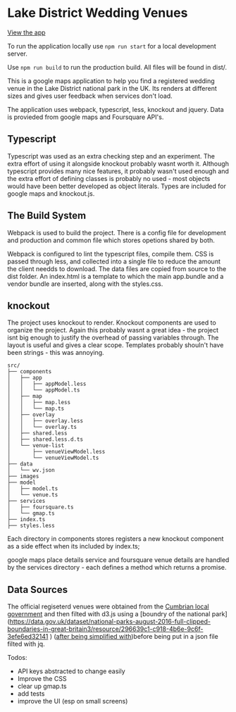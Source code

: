 # Lake District Wedding Venues

[View the app](https://hexaglot.github.io/lakedistrict/dist/)

To run the application locally use ```npm run start``` for a local development server.

Use ```npm run build``` to run the production build. All files will be found in dist/.

This is a google maps application to help you find a registered wedding venue in
the Lake District national park in the UK. Its renders at different sizes and gives user feedback when services don't load.

The application uses webpack, typescript, less, knockout and jquery.
Data is provieded from google maps and Foursquare API's.

## Typescript

Typescript was used as an extra checking step and an experiment. The extra
effort of using it alongside knockout probably wasnt worth it. Although
typescript provides many nice features, it probably wasn't used enough and the
extra effort of defining classes is probably no used - most objects would have
been better developed as object literals. Types are included for google maps and
knockout.js.

## The Build System

Webpack is used to build the project. There is a config file for development and
production and common file which stores opetions shared by both.

Webpack is configured to lint the typescript files, compile them. CSS is passed
through less, and collected into a single file to reduce the amount the client
needds to download. The data files are copied from source to the dist folder. An
index.html is a template to which the main app.bundle and a vendor bundle are
inserted, along with the styles.css.

## knockout
The project uses knockout to render. Knockout components are used to organize
the project. Again this probably wasnt a great idea - the project isnt big
enough to justify the overhead of passing variables through. The layout is
useful and gives a clear scope. Templates probably shouln't have been strings -
this was annoying.

```
src/
├── components
│   ├── app
│   │   ├── appModel.less
│   │   └── appModel.ts
│   ├── map
│   │   ├── map.less
│   │   └── map.ts
│   ├── overlay
│   │   ├── overlay.less
│   │   └── overlay.ts
│   ├── shared.less
│   ├── shared.less.d.ts
│   └── venue-list
│       ├── venueViewModel.less
│       └── venueViewModel.ts
├── data
│   └── wv.json
├── images
├── model
│   ├── model.ts
│   └── venue.ts
├── services
│   ├── foursquare.ts
│   └── gmap.ts
├── index.ts
├── styles.less
```

Each directory in components stores registers a new knockout component as a side
effect when its included by index.ts;

google maps place details service and foursquare venue details are handled by
the services directory - each defines a method which returns a promise.

## Data Sources
The official regiseterd venues were obtained from the [Cumbrian local government](https://www.cumbria.gov.uk/findmynearest/weddingvenues.asp) 
and then filted with d3.js using a [boundry of the national park] (https://data.gov.uk/dataset/national-parks-august-2016-full-clipped-boundaries-in-great-britain3/resource/296639c1-c918-4b6e-9c6f-3efe6ed32141
) ([after being simplified with](http://mapshaper.org/))before being put in a json file filted with jq.

Todos:
- API keys abstracted to change easily
- Improve the CSS
- clear up gmap.ts
- add tests
- improve the UI (esp on small screens)
